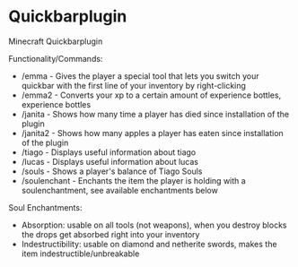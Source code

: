 # Quickbarplugin
Minecraft Quickbarplugin

Functionality/Commands:
- /emma - Gives the player a special tool that lets you switch your quickbar with the first line of your inventory by right-clicking
- /emma2 <amount> - Converts your xp to a certain amount of experience bottles, experience bottles
- /janita <playername> - Shows how many time a player has died since installation of the plugin
- /janita2 <playername> - Shows how many apples a player has eaten since installation of the plugin
- /tiago - Displays useful information about tiago
- /lucas - Displays useful information about lucas
- /souls - Shows a player's balance of Tiago Souls
- /soulenchant <enchantment> - Enchants the item the player is holding with a soulenchantment, see available enchantments below

Soul Enchantments:
- Absorption: usable on all tools (not weapons), when you destroy blocks the drops get absorbed right into your inventory
- Indestructibility: usable on diamond and netherite swords, makes the item indestructible/unbreakable
